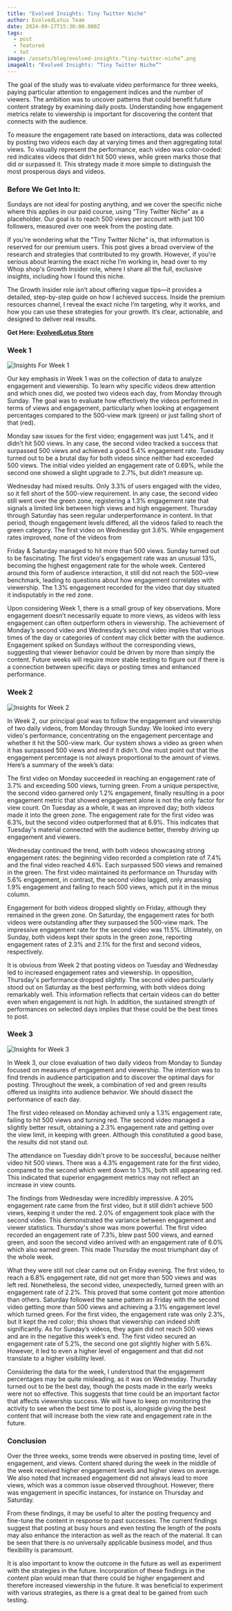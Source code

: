 ```yaml
---
title: "Evolved Insights: Tiny Twitter Niche"
author: EvolvedLotus Team
date: 2024-09-27T15:30:00.000Z
tags:
  - post
  - featured
  - twt
image: /assets/blog/evolved-insights-“tiny-twitter-niche”.png
imageAlt: "Evolved Insights: “Tiny Twitter Niche”"
---
```

The goal of the study was to evaluate video performance for three weeks, paying particular attention to engagement indices and the number of viewers. The ambition was to uncover patterns that could benefit future content strategy by examining daily posts. Understanding how engagement metrics relate to viewership is important for discovering the content that connects with the audience.



To measure the engagement rate based on interactions, data was collected by posting two videos each day at varying times and then aggregating total views. To visually represent the performance, each video was color-coded: red indicates videos that didn’t hit 500 views, while green marks those that did or surpassed it. This strategy made it more simple to distinguish the most prosperous days and videos.



### Before We Get Into It: 



Sundays are not ideal for posting anything, and we cover the specific niche where this applies in our paid course, using "Tiny Twitter Niche" as a placeholder. Our goal is to reach 500 views per account with just 100 followers, measured over one week from the posting date.



If you're wondering what the "Tiny Twitter Niche" is, that information is reserved for our premium users. This post gives a broad overview of the research and strategies that contributed to my growth. However, if you're serious about learning the exact niche I’m working in, head over to my Whop shop's Growth Insider role, where I share all the full, exclusive insights, including how I found this niche.



The Growth Insider role isn’t about offering vague tips—it provides a detailed, step-by-step guide on how I achieved success. Inside the premium resources channel, I reveal the exact niche I’m targeting, why it works, and how you can use these strategies for your growth. It’s clear, actionable, and designed to deliver real results.



**Get Here: [EvolvedLotus Store](https://whop.com/evolvedlotus-extras/)**









### Week 1

![Insights For Week 1](/assets/blog/week1finished.png)

Our key emphasis in Week 1 was on the collection of data to analyze engagement and viewership. To learn why specific videos drew attention and which ones did, we posted two videos each day, from Monday through Sunday. The goal was to evaluate how effectively the videos performed in terms of views and engagement, particularly when looking at engagement percentages compared to the 500-view mark (green) or just falling short of that (red).



Monday saw issues for the first video; engagement was just 1.4%, and it didn’t hit 500 views. In any case, the second video tracked a success that surpassed 500 views and achieved a good 5.4% engagement rate. Tuesday turned out to be a brutal day for both videos since neither had exceeded 500 views. The initial video yielded an engagement rate of 0.69%, while the second one showed a slight upgrade to 2.7%, but didn’t measure up.



Wednesday had mixed results. Only 3.3% of users engaged with the video, so it fell short of the 500-view requirement. In any case, the second video still went over the green zone, registering a 1.3% engagement rate that signals a limited link between high views and high engagement. Thursday through Saturday has seen regular underperformance in content. In that period, though engagement levels differed, all the videos failed to reach the green category. The first video on Wednesday got 3.6%. While engagement rates improved, none of the videos from 

Friday & Saturday managed to hit more than 500 views. Sunday turned out to be fascinating. The first video's engagement rate was an unusual 13%, becoming the highest engagement rate for the whole week. Centered around this form of audience interaction, it still did not reach the 500-view benchmark, leading to questions about how engagement correlates with viewership. The 1.3% engagement recorded for the video that day situated it indisputably in the red zone.



Upon considering Week 1, there is a small group of key observations. More engagement doesn’t necessarily equate to more views, as videos with less engagement can often outperform others in viewership. The achievement of Monday’s second video and Wednesday’s second video implies that various times of the day or categories of content may click better with the audience. Engagement spiked on Sundays without the corresponding views, suggesting that viewer behavior could be driven by more than simply the content. Future weeks will require more stable testing to figure out if there is a connection between specific days or posting times and enhanced performance.













### Week 2

![Insights for Week 2](/assets/blog/week2finished.png)

In Week 2, our principal goal was to follow the engagement and viewership of two daily videos, from Monday through Sunday. We looked into every video's performance, concentrating on the engagement percentage and whether it hit the 500-view mark. Our system shows a video as green when it has surpassed 500 views and red if it didn't. One must point out that the engagement percentage is not always proportional to the amount of views. Here’s a summary of the week’s data:



The first video on Monday succeeded in reaching an engagement rate of 3.7% and exceeding 500 views, turning green. From a unique perspective, the second video garnered only 1.2% engagement, finally resulting in a poor engagement metric that showed engagement alone is not the only factor for view count. On Tuesday as a whole, it was an improved day; both videos made it into the green zone. The engagement rate for the first video was 6.3%, but the second video outperformed that at 6.9%. This indicates that Tuesday's material connected with the audience better, thereby driving up engagement and viewers.



Wednesday continued the trend, with both videos showcasing strong engagement rates: the beginning video recorded a completion rate of 7.4% and the final video reached 4.6%. Each surpassed 500 views and remained in the green. The first video maintained its performance on Thursday with 5.6% engagement, in contrast, the second video lagged, only amassing 1.9% engagement and failing to reach 500 views, which put it in the minus column.



Engagement for both videos dropped slightly on Friday, although they remained in the green zone. On Saturday, the engagement rates for both videos were outstanding after they surpassed the 500-view mark. The impressive engagement rate for the second video was 11.5%. Ultimately, on Sunday, both videos kept their spots in the green zone, reporting engagement rates of 2.3% and 2.1% for the first and second videos, respectively.



It is obvious from Week 2 that posting videos on Tuesday and Wednesday led to increased engagement rates and viewership. In opposition, Thursday's performance dropped slightly. The second video particularly stood out on Saturday as the best performing, with both videos doing remarkably well. This information reflects that certain videos can do better even when engagement is not high. In addition, the sustained strength of performances on selected days implies that these could be the best times to post.













### Week 3

![Insights for Week 3](/assets/blog/week3finished.png)

In Week 3, our close evaluation of two daily videos from Monday to Sunday focused on measures of engagement and viewership. The intention was to find trends in audience participation and to discover the optimal days for posting. Throughout the week, a combination of red and green results offered us insights into audience behavior. We should dissect the performance of each day.



The first video released on Monday achieved only a 1.3% engagement rate, failing to hit 500 views and turning red. The second video managed a slightly better result, obtaining a 2.3% engagement rate and getting over the view limit, in keeping with green. Although this constituted a good base, the results did not stand out.

The attendance on Tuesday didn't prove to be successful, because neither video hit 500 views. There was a 4.3% engagement rate for the first video, compared to the second which went down to 1.3%, both still appearing red. This indicated that superior engagement metrics may not reflect an increase in view counts.



The findings from Wednesday were incredibly impressive. A 20% engagement rate came from the first video, but it still didn’t achieve 500 views, keeping it under the red. 2.0% of engagement took place with the second video. This demonstrated the variance between engagement and viewer statistics. Thursday's show was more powerful. The first video recorded an engagement rate of 7.3%, blew past 500 views, and earned green, and soon the second video arrived with an engagement rate of 6.0% which also earned green. This made Thursday the most triumphant day of the whole week.



What they were still not clear came out on Friday evening. The first video, to reach a 6.8% engagement rate, did not get more than 500 views and was left red. Nonetheless, the second video, unexpectedly, turned green with an engagement rate of 2.2%. This proved that some content got more attention than others. Saturday followed the same pattern as Friday with the second video getting more than 500 views and achieving a 3.1% engagement level which turned green. For the first video, the engagement rate was only 2.3%, but it kept the red color; this shows that viewership can indeed shift significantly. As for Sunday’s videos, they again did not reach 500 views and are in the negative this week’s end. The first video secured an engagement rate of 5.2%, the second one got slightly higher with 5.6%. However, it led to even a higher level of engagement and that did not translate to a higher visibility level.



Considering the data for the week, I understood that the engagement percentages may be quite misleading, as it was on Wednesday. Thursday turned out to be the best day, though the posts made in the early weeks were not so effective. This suggests that time could be an important factor that affects viewership success. We will have to keep on monitoring the activity to see when the best time to post is, alongside giving the best content that will increase both the view rate and engagement rate in the future.















### Conclusion



Over the three weeks, some trends were observed in posting time, level of engagement, and views. Content shared during the week in the middle of the week received higher engagement levels and higher views on average. We also noted that increased engagement did not always lead to more views, which was a common issue observed throughout. However, there was engagement in specific instances, for instance on Thursday and Saturday.



From these findings, it may be useful to alter the posting frequency and fine-tune the content in response to past successes. The current findings suggest that posting at busy hours and even testing the length of the posts may also enhance the interaction as well as the reach of the material. It can be seen that there is no universally applicable business model, and thus flexibility is paramount.



It is also important to know the outcome in the future as well as experiment with the strategies in the future. Incorporation of these findings in the content plan would mean that there could be higher engagement and therefore increased viewership in the future. It was beneficial to experiment with various strategies, as there is a great deal to be gained from such testing.
